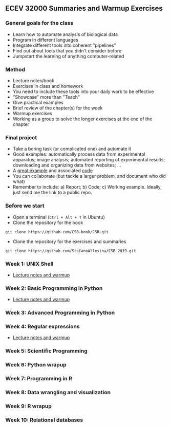 ## ECEV 32000 Summaries and Warmup Exercises

### General goals for the class

- Learn how to automate analysis of biological data
- Program in different languages
- Integrate different tools into coherent "pipelines"
- Find out about tools that you didn't consider before
- Jumpstart the learning of anything computer-related

### Method

- Lecture notes/book
- Exercises in class and homework
- You need to include these tools into your daily work to be effective
- "Showcase" more than "Teach"
- Give practical examples
- Brief review of the chapter(s) for the week
- Warmup exercises
- Working as a group to solve the longer exercises at the end of the chapter

### Final project

- Take a boring task (or complicated one) and automate it
- Good examples: automatically process data from experimental apparatus; image analysis; automated reporting of experimental results; downloading and organizing data from websites; ...
- A [great example](https://www.biorxiv.org/content/early/2017/03/10/115816) and associated  [code](http://ciliate.org/index.php/show/CDH)
- You can collaborate (but tackle a larger problem, and document who did what)
- Remember to include: a) Report; b) Code; c) Working example. Ideally, just send me the link to a public repo.

### Before we start

- Open a terminal (`Ctrl + Alt + T` in Ubuntu)
- Clone the repository for the book

```
git clone https://github.com/CSB-book/CSB.git
```

- Clone the repository for the exercises and summaries

```
git clone https://github.com/StefanoAllesina/CSB_2019.git
```

### Week 1: UNIX Shell

- [Lecture notes and warmup](notes/week1)

### Week 2: Basic Programming in Python

- [Lecture notes and warmup](notes/week2)

### Week 3: Advanced Programming in Python

### Week 4: Regular expressions

- [Lecture notes and warmup](notes/week4)

### Week 5: Scientific Programming

### Week 6: Python wrapup

### Week 7: Programming in R

### Week 8: Data wrangling and visualization

### Week 9: R wrapup

### Week 10: Relational databases

   